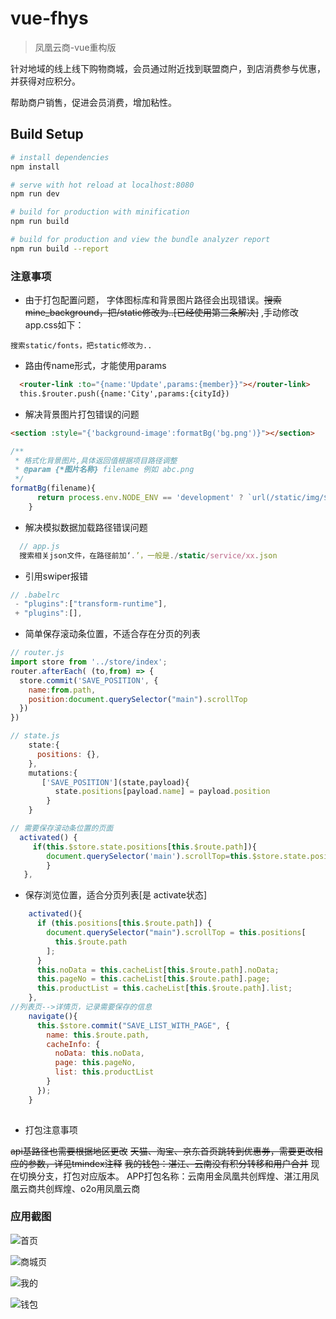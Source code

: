 # vue-fhys

> 凤凰云商-vue重构版

针对地域的线上线下购物商城，会员通过附近找到联盟商户，到店消费参与优惠，并获得对应积分。

帮助商户销售，促进会员消费，增加粘性。

## Build Setup

``` bash
# install dependencies
npm install

# serve with hot reload at localhost:8080
npm run dev

# build for production with minification
npm run build

# build for production and view the bundle analyzer report
npm run build --report
```

### 注意事项

- 由于打包配置问题， 字体图标库和背景图片路径会出现错误。~~搜索mine_background，把/static修改为..[已经使用第三条解决]~~ ,手动修改app.css如下：
```
搜索static/fonts，把static修改为..
```
- 路由传name形式，才能使用params
```html
  <router-link :to="{name:'Update',params:{member}}"></router-link>
  this.$router.push({name:'City',params:{cityId})
```

- 解决背景图片打包错误的问题

```html
<section :style="{'background-image':formatBg('bg.png')}"></section>
```

```javascript
/**
 * 格式化背景图片,具体返回值根据项目路径调整
 * @param {*图片名称} filename 例如 abc.png
 */
formatBg(filename){
      return process.env.NODE_ENV == 'development' ? `url(/static/img/${filename})` : `url(./static/img/${filename})`
    }
```
- 解决模拟数据加载路径错误问题
```javascript
  // app.js
  搜索相关json文件，在路径前加‘.’，一般是./static/service/xx.json
```
- 引用swiper报错
```javascript
// .babelrc
 - "plugins":["transform-runtime"],
 + "plugins":[],
```

- 简单保存滚动条位置，不适合存在分页的列表

```javascript
// router.js
import store from '../store/index';
router.afterEach( (to,from) => {
  store.commit('SAVE_POSITION', {
    name:from.path,
    position:document.querySelector("main").scrollTop
  })
})

// state.js
	state:{
      positions: {},
    },
    mutations:{
       ['SAVE_POSITION'](state,payload){
     	  state.positions[payload.name] = payload.position
  		}
    }

// 需要保存滚动条位置的页面
  activated() {
     if(this.$store.state.positions[this.$route.path]){
        document.querySelector('main').scrollTop=this.$store.state.positions[this.$route.path]
        }
   },

```

- 保存浏览位置，适合分页列表[是 activate状态]
```javascript
    activated(){
      if (this.positions[this.$route.path]) {
        document.querySelector("main").scrollTop = this.positions[
          this.$route.path
        ];
      }
      this.noData = this.cacheList[this.$route.path].noData;
      this.pageNo = this.cacheList[this.$route.path].page;
      this.productList = this.cacheList[this.$route.path].list;
    },
//列表页-->详情页，记录需要保存的信息
    navigate(){
      this.$store.commit("SAVE_LIST_WITH_PAGE", {
        name: this.$route.path,
        cacheInfo: {
          noData: this.noData,
          page: this.pageNo,
          list: this.productList
        }
      });
    }
      
```

- 打包注意事项

 ~~api基路径也需要根据地区更改~~
  ~~天猫、淘宝、京东首页跳转到优惠券，需要更改相应的参数，详见tmindex注释~~
  ~~我的钱包：湛江、云南没有积分转移和用户合并~~ 
  现在切换分支，打包对应版本。
  APP打包名称：云南用金凤凰共创辉煌、湛江用凤凰云商共创辉煌、o2o用凤凰云商 

### 应用截图

![首页](https://github.com/weixisheng/vue-fhys/blob/master/screenshots/home.jpg)

![商城页](https://github.com/weixisheng/vue-fhys/blob/master/screenshots/online.jpg)

![我的](https://github.com/weixisheng/vue-fhys/blob/master/screenshots/me.jpg)

![钱包](https://github.com/weixisheng/vue-fhys/blob/master/screenshots/wallet.jpg)
